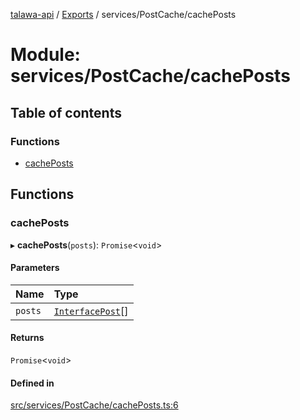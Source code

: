 [talawa-api](../README.md) / [Exports](../modules.md) / services/PostCache/cachePosts

# Module: services/PostCache/cachePosts

## Table of contents

### Functions

- [cachePosts](services_PostCache_cachePosts.md#cacheposts)

## Functions

### cachePosts

▸ **cachePosts**(`posts`): `Promise`\<`void`\>

#### Parameters

| Name | Type |
| :------ | :------ |
| `posts` | [`InterfacePost`](../interfaces/models_Post.InterfacePost.md)[] |

#### Returns

`Promise`\<`void`\>

#### Defined in

[src/services/PostCache/cachePosts.ts:6](https://github.com/PalisadoesFoundation/talawa-api/blob/4145524/src/services/PostCache/cachePosts.ts#L6)
